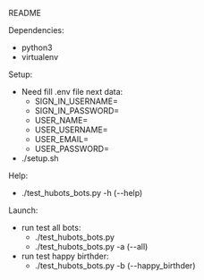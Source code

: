 README

Dependencies:
- python3
- virtualenv

Setup:
- Need fill .env file next data:
  - SIGN_IN_USERNAME=
  - SIGN_IN_PASSWORD=
  - USER_NAME=
  - USER_USERNAME=
  - USER_EMAIL=
  - USER_PASSWORD=
- ./setup.sh

Help:
- ./test_hubots_bots.py -h (--help)

Launch:
- run test all bots:
  - ./test_hubots_bots.py
  - ./test_hubots_bots.py -a (--all)
- run test happy birthder:
  - ./test_hubots_bots.py -b (--happy_birthder)
